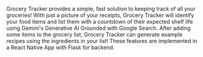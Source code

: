 Grocery Tracker provides a simple, fast solution to keeping track of all your groceries! 
With just a picture of your receipts, Grocery Tracker will identify your food items and list them with a countdown of their expected shelf life using Gemini's Generative AI Grounded with Google Search. 
After adding some items to the grocery list, Grocery Tracker can generate example recipes using the ingredients in your list! 
These features are implemented in a React Native App with Flask for backend.
